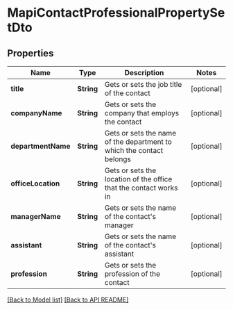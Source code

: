
# MapiContactProfessionalPropertySetDto
## Properties
Name | Type | Description | Notes
------------ | ------------- | ------------- | -------------
**title** | **String** | Gets or sets the job title of the contact              |  [optional]
**companyName** | **String** | Gets or sets the company that employs the contact              |  [optional]
**departmentName** | **String** | Gets or sets the name of the department to which the contact belongs              |  [optional]
**officeLocation** | **String** | Gets or sets the location of the office that the contact works in              |  [optional]
**managerName** | **String** | Gets or sets the name of the contact&#39;s manager              |  [optional]
**assistant** | **String** | Gets or sets the name of the contact&#39;s assistant              |  [optional]
**profession** | **String** | Gets or sets the profession of the contact              |  [optional]




[[Back to Model list]](Models.md) [[Back to API README]](README.md)

